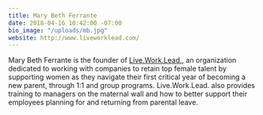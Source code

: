 ```yaml
---
title: Mary Beth Ferrante
date: 2018-04-16 10:42:00 -07:00
bio_image: "/uploads/mb.jpg"
website: http://www.liveworklead.com/
---
```


Mary Beth Ferrante is the founder of [Live.Work.Lead.](https://www.instagram.com/liveworklead/), an organization dedicated to working with companies to retain top female talent by supporting women as they navigate their first critical year of becoming a new parent, through 1:1 and group programs. Live.Work.Lead. also provides training to managers on the maternal wall and how to better support their employees planning for and returning from parental leave.